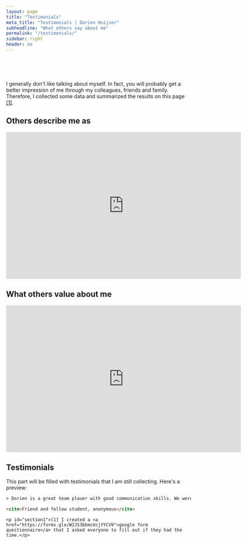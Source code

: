 ```yaml
---
layout: page
title: "Testimonials"
meta_title: "Testimonials | Dorien Huijser"
subheadline: "What others say about me"
permalink: "/testimonials/"
sidebar: right
header: no
---
```


<html>

  <head>
        <meta name="viewport" content="width-device-width, initial-scale=1">

        <style>

​      img{border-radius: 50%;}

​    </style>

  </head>

<body>



<div data-content>
<p>I generally don't like talking about myself. In fact, you will probably get a better impression of me through my colleagues, friends and family. Therefore, I collected some data and summarized the results on this page <a href="#section1">[1]</a>.</p>


<h2>Others describe me as</h2>

<iframe src="https://answergarden.ch/embed/1547073" width="640px" height="400px" style="border: none;" scrolling="no" frameborder="0" title="AnswerGarden" allowTransparency="true"><p><a href="https://answergarden.ch/1547073">Go to AnswerGarden</a></p></iframe>




<h2>What others value about me</h2>

<iframe src="https://answergarden.ch/embed/1670175" width="640px" height="400px" style="border: none;" scrolling="no" frameborder="0" title="AnswerGarden" allowTransparency="true"><p><a href="https://answergarden.ch/1670175">Go to AnswerGarden</a></p></iframe>




<h2>Testimonials</h2>

This part will be filled with testimonials that I am still collecting. Here's a preview:



```html
> Dorien is a great team plauer with good communication skills. We were both part of a committee to organize a two-day symposium. Dorien always had her work in order, communicated well with the rest of the team and helped others where necessary. During her studies, she has proven herself to have stron analytical skills and a great work attitude. She's a winner!

<cite>Friend and fellow student, anonymous</cite>
```



```
<p id="section1">[1] I created a <a href="https://forms.gle/W2JS3bbmcUcjYYCV9">google form questionnaire</a> that I asked everyone to fill out if they had the time.</p>
```

</div>

   <script src="../assets/js/table-of-contents.js" type="text/javascript"></script>
<script>
	tableOfContents('[data-content]', '[data-toc]', {
		heading: 'Page contents', // Change the headings
		listType: 'ul', // Change the list type
		levels: 'h2, h3' // Change the levels used
	});
</script>

</body>  

</html>